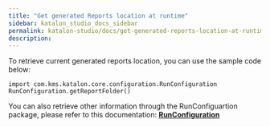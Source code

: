 ```yaml
---
title: "Get generated Reports location at runtime" 
sidebar: katalon_studio_docs_sidebar
permalink: katalon-studio/docs/get-generated-reports-location-at-runtime.html 
description: 
---
```

To retrieve current generated reports location, you can use the sample code below:

```
import com.kms.katalon.core.configuration.RunConfiguration
RunConfiguration.getReportFolder()
```

You can also retrieve other information through the RunConfiguartion package, please refer to this documentation: **[RunConfiguration](https://api-docs.katalon.com/com/kms/katalon/core/configuration/RunConfiguration.html)**
